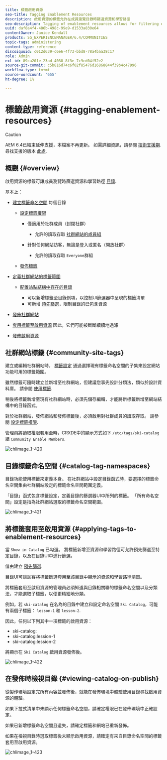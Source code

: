 ```yaml
---
title: 標籤啟用資源
seo-title: Tagging Enablement Resources
description: 啟用資源的標籤允許在成員瀏覽目錄時篩選資源和學習路徑
seo-description: Tagging of enablement resources allows for filtering of resources and learning paths as members browse catalogs
uuid: daf8a4f4-486b-498c-99e9-d1533a830e64
contentOwner: Janice Kendall
products: SG_EXPERIENCEMANAGER/6.4/COMMUNITIES
topic-tags: administering
content-type: reference
discoiquuid: c012d639-c6e6-4f73-bbd8-78a4baa38c17
role: Admin
exl-id: 89ca201e-23ad-4038-8f3e-7c9cd04f52e2
source-git-commit: c5b816d74c6f02f85476d16868844f39b4c47996
workflow-type: tm+mt
source-wordcount: '655'
ht-degree: 1%

---
```


# 標籤啟用資源 {#tagging-enablement-resources}

>[!CAUTION]
>
>AEM 6.4已結束延伸支援，本檔案不再更新。 如需詳細資訊，請參閱 [技術支援期](https://helpx.adobe.com//tw/support/programs/eol-matrix.html). 尋找支援的版本 [此處](https://experienceleague.adobe.com/docs/).

## 概觀 {#overview}

啟用資源的標籤可讓成員瀏覽時篩選資源和學習路徑 [目錄](functions.md#catalog-function).

基本上：

* [建立標籤命名空間](../../help/sites-administering/tags.md#creating-a-namespace) 每個目錄

   * [設定標籤權限](../../help/sites-administering/tags.md#setting-tag-permissions)

      * 僅適用於社群成員（封閉社群）

         * 允許的讀取存取 [社群網站的成員組](users.md#publish-group-roles)
      * 針對任何網站訪客，無論是登入或匿名（開放社群）

         * 允許的讀取存取 `Everyone`群組
   * [發佈標籤](../../help/sites-administering/tags.md#publishing-tags)



* [定義社群網站的標籤範圍](sites-console.md#tagging)

   * [配置站點結構中存在的目錄](functions.md#catalog-function)

      * 可以新增標籤至目錄例項，以控制UI篩選器中呈現的標籤清單
      * 可新增 [預先篩選](catalog-developer-essentials.md#pre-filters)，限制目錄的已包含資源

* [發佈社群網站](sites-console.md#publishing-the-site)
* [套用標籤至啟用資源](resources.md#create-a-resource) 因此，它們可能被斷斷續續地過濾
* [發佈啟用資源](resources.md#publish)

## 社群網站標籤 {#community-site-tags}

建立或編輯社群網站時， [標籤設定](sites-console.md#tagging) 通過選擇現有標籤命名空間的子集來設定網站功能可用的標籤範圍。

雖然標籤可隨時建立並新增至社群網站，但建議您事先設計分類法，類似於設計資料庫。 請參閱 [使用標籤](../../help/sites-authoring/tags.md).

稍後將標籤新增至現有社群網站時，必須先儲存編輯，才能將新標籤新增至網站結構中的目錄函式。

對於社群網站，發佈網站和發佈標籤後，必須啟用對社群成員的讀取存取。 請參閱 [設定標籤權限](../../help/sites-administering/tags.md#setting-tag-permissions).

管理員將讀取權限套用至時，CRXDE中的顯示方式如下 `/etc/tags/ski-catalog` 組 `Community Enable Members`.

![chlimage_1-420](assets/chlimage_1-420.png)

## 目錄標籤命名空間 {#catalog-tag-namespaces}

目錄功能使用標籤來定義本身。 在社群網站中設定目錄函式時，要選擇的標籤命名空間集由社群網站設定的標籤命名空間範圍定義。

「目錄」函式包含標籤設定，定義目錄的篩選器UI中所列的標籤。 「所有命名空間」設定是指為社群網站選取的標籤命名空間範圍。

![chlimage_1-421](assets/chlimage_1-421.png)

## 將標籤套用至啟用資源 {#applying-tags-to-enablement-resources}

當 `Show in Catalog` 已勾選。 將標籤新增至資源和學習路徑可允許預先篩選至特定目錄，以及在目錄UI中進行篩選。

借由建立 [預先篩選](catalog-developer-essentials.md#pre-filters).

目錄UI可讓訪客將標籤篩選套用至該目錄中顯示的資源和學習路徑清單。

將標籤套用至啟用資源的管理員必須知道與目錄相關聯的標籤命名空間以及分類法，才能選取子標籤，以便更精細地分類。

例如，若 `ski-catalog` 在名為的目錄中建立和設定命名空間 `Ski Catalog`，可能有兩個子標籤： `lesson-1` 和 `lesson-2`.

因此，任何以下列其中一項標籤的啟用資源：

* ski-catalog:
* ski-catalog:lession-1
* ski-catalog:lession-2

將顯示在 `Ski Catalog` 啟用資源發佈後。

![chlimage_1-422](assets/chlimage_1-422.png)

## 在發佈時檢視目錄 {#viewing-catalog-on-publish}

從製作環境設定完所有內容並發佈後，就能在發佈環境中體驗使用目錄尋找啟用資源的體驗。

如果下拉式清單中未顯示任何標籤命名空間，請確定權限已在發佈環境中正確設定。

如果已新增標籤命名空間且遺失，請確定標籤和網站已重新發佈。

如果在檢視目錄時選取標籤後未顯示啟用資源，請確定有來自目錄命名空間的標籤套用至啟用資源。

![chlimage_1-423](assets/chlimage_1-423.png)
